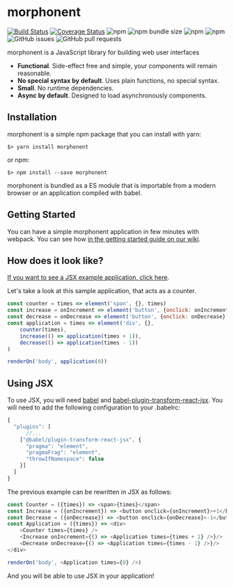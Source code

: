 # morphonent 
[![Build Status](https://img.shields.io/endpoint.svg?url=https%3A%2F%2Factions-badge.atrox.dev%2Fkmruiz%2Fmorphonent%2Fbadge&style=flat)](https://actions-badge.atrox.dev/kmruiz/morphonent/goto)
[![Coverage Status](https://coveralls.io/repos/github/kmruiz/morphonent/badge.svg?branch=master)](https://coveralls.io/github/kmruiz/morphonent?branch=master) 
![npm](https://img.shields.io/npm/v/morphonent.svg) 
![npm bundle size](https://img.shields.io/bundlephobia/min/morphonent.svg) 
![npm](https://img.shields.io/npm/dm/morphonent.svg)
![npm](https://img.shields.io/npm/l/morphonent.svg)
![GitHub issues](https://img.shields.io/github/issues/kmruiz/morphonent.svg)
![GitHub pull requests](https://img.shields.io/github/issues-pr/kmruiz/morphonent.svg)

morphonent is a JavaScript library for building web user interfaces

* **Functional**. Side-effect free and simple, your components will remain reasonable.
* **No special syntax by default**. Uses plain functions, no special syntax.
* **Small**. No runtime dependencies.
* **Async by default**. Designed to load asynchronously components.

## Installation

morphonent is a simple npm package that you can install with yarn:

`$> yarn install morphonent`

or npm:

`$> npm install --save morphonent`

morphonent is bundled as a ES module that is importable from a modern browser or an application compiled
with babel.

## Getting Started

You can have a simple morphonent application in few minutes with webpack. You can see how [in the getting
started guide on our wiki](https://github.com/kmruiz/morphonent/wiki/Getting-Started).

## How does it look like?

[If you want to see a JSX example application, click here](https://github.com/kmruiz/morphonent-example).

Let's take a look at this sample application, that acts as a counter.

```js
const counter = times => element('span', {}, times)
const increase = onIncrement => element('button', {onclick: onIncrement}, '+1')
const decrease = onDecrease => element('button', {onclick: onDecrease}, '-1')
const application = times => element('div', {},
    counter(times),
    increase(() => application(times + 1)),
    decrease(() => application(times - 1))
)

renderOn('body', application(0))
```

## Using JSX

To use JSX, you will need [babel](https://babeljs.io/) and [babel-plugin-transform-react-jsx](https://babeljs.io/docs/en/babel-plugin-transform-react-jsx). You will need to add the following configuration
to your .babelrc:

```js
{
  "plugins": [
      //...
    ["@babel/plugin-transform-react-jsx", {
      "pragma": "element",
      "pragmaFrag": "element",
      "throwIfNamespace": false
    }]
  ]
}
```

The previous example can be rewritten in JSX as follows:

```js
const Counter = ({times}) => <span>{times}</span>
const Increase = ({onIncrement}) => <button onclick={onIncrement}>+1</button>
const Decrease = ({onDecrease}) => <button onclick={onDecrease}>-1</button>
const Application = ({times}) => <div>
    <Counter times={times} />
    <Increase onIncrement={() => <Application times={times + 1} />}/>
    <Decrease onDecrease={() => <Application times={times - 1} />}/>
</div>

renderOn('body', <Application times={0} />)
```
And you will be able to use JSX in your application!
